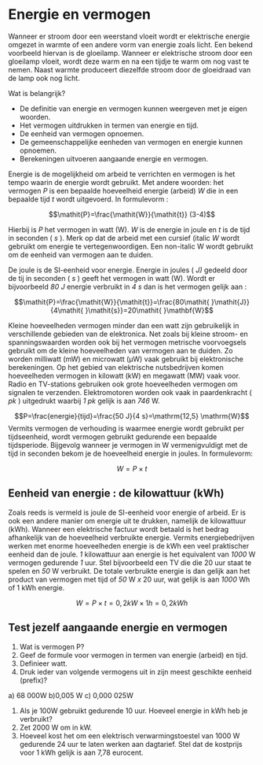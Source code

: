 # Energie en vermogen

Wanneer er stroom door een weerstand vloeit wordt er elektrische energie omgezet in warmte of een andere vorm van energie zoals licht. Een bekend voorbeeld hiervan is de gloeilamp. Wanneer er elektrische stroom door een gloeilamp vloeit, wordt deze warm en na een tijdje te warm om nog vast te nemen. Naast warmte produceert diezelfde stroom door de gloeidraad van de lamp ook nog licht.

Wat is belangrijk?

* De definitie van energie en vermogen kunnen weergeven met je eigen woorden.
* Het vermogen uitdrukken in termen van energie en tijd.
* De eenheid van vermogen opnoemen.
* De gemeenschappelijke eenheden van vermogen en energie kunnen opnoemen.
* Berekeningen uitvoeren aangaande energie en vermogen.

Energie is de mogelijkheid om arbeid te verrichten en vermogen is het tempo waarin de energie wordt gebruikt. Met andere woorden: het vermogen _P_ is een bepaalde hoeveelheid energie \(arbeid\) _W_ die in een bepaalde tijd _t_ wordt uitgevoerd. In formulevorm :

$$\mathit{P}=\frac{\mathit{W}}{\mathit{t}} (3-4)$$

Hierbij is _P_ het vermogen in watt \(W\). _W_ is de energie in joule en _t_ is de tijd in seconden \( _s_ \). Merk op dat de arbeid met een cursief \(italic _W_ wordt gebruikt om energie te vertegenwoordigen. Een non-italic W wordt gebruikt om de eenheid van vermogen aan te duiden.

De joule is de SI-eenheid voor energie. Energie in joules \( _J\)_ gedeeld door de tij in seconden \( _s_ \) geeft het vermogen in watt \(W\). Wordt er bijvoorbeeld _80 J_ energie verbruikt in _4 s_ dan is het vermogen gelijk aan :

$$\mathit{P}=\frac{\mathit{W}}{\mathit{t}}=\frac{80\mathit{ }\mathit{J}}{4\mathit{ }\mathit{s}}=20\mathit{ }\mathbf{W}$$

Kleine hoeveelheden vermogen minder dan een watt zijn gebruikelijk in verschillende gebieden van de elektronica. Net zoals bij kleine stroom- en spanningswaarden worden ook bij het vermogen metrische voorvoegsels gebruikt om de kleine hoeveelheden van vermogen aan te duiden. Zo worden milliwatt \(mW\) en microwatt \(µW\) vaak gebruikt bij elektronische berekeningen. Op het gebied van elektrische nutsbedrijven komen hoeveelheden vermogen in kilowatt \(kW\) en megawatt \(MW\) vaak voor. Radio en TV-stations gebruiken ook grote hoeveelheden vermogen om signalen te verzenden. Elektromotoren worden ook vaak in paardenkracht \( _pk_ \) uitgedrukt waarbij _1 pk_ gelijk is aan _746_ W.

$$P=\frac{energie}{tijd}=\frac{50 J}{4 s}=\mathrm{12,5} \mathrm{W}$$ Vermits vermogen de verhouding is waarmee energie wordt gebruikt per tijdseenheid, wordt vermogen gebruikt gedurende een bepaalde tijdsperiode. Bijgevolg wanneer je vermogen in W vermenigvuldigt met de tijd in seconden bekom je de hoeveelheid energie in joules. In formulevorm:

$$\mathit{W}=\mathit{P}\mathit{ }\times \mathit{t}$$

## Eenheid van energie : de kilowattuur \(kWh\) <a id="eenheid-van-energie-de-kilowattuur-kwh"></a>

Zoals reeds is vermeld is joule de SI-eenheid voor energie of arbeid. Er is ook een andere manier om energie uit te drukken, namelijk de kilowattuur \(kWh\). Wanneer een elektrische factuur wordt betaald is het bedrag afhankelijk van de hoeveelheid verbruikte energie. Vermits energiebedrijven werken met enorme hoeveelheden energie is de kWh een veel praktischer eenheid dan de joule. _1_ kilowattuur aan energie is het equivalent van _1000_ W vermogen gedurende _1_ uur. Stel bijvoorbeeld een TV die die 20 uur staat te spelen en _50_ W verbruikt. De totale verbruikte energie is dan gelijk aan het product van vermogen met tijd of _50_ W _x_ 20 uur, wat gelijk is aan _1000_ Wh of 1 kWh energie.

$$W=P\times t=\mathrm{0,2} kW \times 1 h=\mathrm{0,2} kWh$$

## Test jezelf aangaande energie en vermogen <a id="test-jezelf-aangaande-energie-en-vermogen"></a>

1. Wat is vermogen P?
2. Geef de formule voor vermogen in termen van energie \(arbeid\) en tijd.
3. Definieer watt.
4. Druk ieder van volgende vermogens uit in zijn meest geschikte eenheid \(prefix\)?

a\) 68 000W b\)0,005 W c\) 0,000 025W

1. Als je 100W gebruikt gedurende 10 uur. Hoeveel energie in kWh heb je verbruikt?
2. Zet 2000 W om in kW.
3. Hoeveel kost het om een elektrisch verwarmingstoestel van 1000 W gedurende 24 uur te laten werken aan dagtarief. Stel dat de kostprijs voor 1 kWh gelijk is aan 7,78 eurocent.

